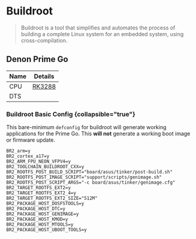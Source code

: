 # Buildroot

> Buildroot is a tool that simplifies and automates the process of building a complete Linux system for an embedded
> system, using cross-compilation.

## Denon Prime Go

| Name | Details                                                          |
|------|------------------------------------------------------------------|
| CPU  | [RK3288](https://opensource.rock-chips.com/wiki_RK3288)          |
| DTS  | [](rk3288-az01-jp11-dts.md) <br /> [](rk3288-az01-jp11-c-dts.md) |

### Buildroot Basic Config {collapsible="true"}

This bare-minimum `defconfig` for buildroot will generate working applications for the Prime Go. This **will not**
generate a working boot image or firmware update.

```
BR2_arm=y
BR2_cortex_a17=y
BR2_ARM_FPU_NEON_VFPV4=y
BR2_TOOLCHAIN_BUILDROOT_CXX=y
BR2_ROOTFS_POST_BUILD_SCRIPT="board/asus/tinker/post-build.sh"
BR2_ROOTFS_POST_IMAGE_SCRIPT="support/scripts/genimage.sh"
BR2_ROOTFS_POST_SCRIPT_ARGS="-c board/asus/tinker/genimage.cfg"
BR2_TARGET_ROOTFS_EXT2=y
BR2_TARGET_ROOTFS_EXT2_4=y
BR2_TARGET_ROOTFS_EXT2_SIZE="512M"
BR2_PACKAGE_HOST_DOSFSTOOLS=y
BR2_PACKAGE_HOST_DTC=y
BR2_PACKAGE_HOST_GENIMAGE=y
BR2_PACKAGE_HOST_KMOD=y
BR2_PACKAGE_HOST_MTOOLS=y
BR2_PACKAGE_HOST_UBOOT_TOOLS=y
```

